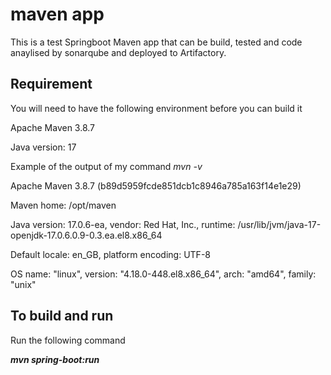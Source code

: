 # maven app 
This is a test Springboot Maven app that can be build, tested and code anaylised by sonarqube
and deployed to Artifactory.

## Requirement

You will need to have the following environment before you can build it

Apache Maven 3.8.7

Java version: 17



Example of the output of my command _mvn -v_

Apache Maven 3.8.7 (b89d5959fcde851dcb1c8946a785a163f14e1e29)

Maven home: /opt/maven

Java version: 17.0.6-ea, vendor: Red Hat, Inc., runtime: /usr/lib/jvm/java-17-openjdk-17.0.6.0.9-0.3.ea.el8.x86_64

Default locale: en_GB, platform encoding: UTF-8

OS name: "linux", version: "4.18.0-448.el8.x86_64", arch: "amd64", family: "unix"


## To build and run
Run the following command

**_mvn spring-boot:run_**
